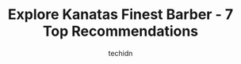 ---
layout: ampstory
image: https://i0.wp.com/www.auto.or.id/wp-content/uploads/2023/06/walkers-prestige-barber-shop-0-kanata-1686326040.jpeg?resize=640,853
author: techidn
featured: false
description: Kanata, Ontario, Canada is a haven for Barber enthusiasts, boasting an impressive array of 7 top-notch establishments. Whether youre a seasoned connoisseur or simply curious to explore the 
title: Explore Kanatas Finest Barber - 7 Top Recommendations
cover:
   title: Explore Kanatas Finest Barber - 7 Top Recommendations
   subtitle: AUTO.OR.ID
   background: https://www.auto.or.id/wp-content/uploads/2023/06/walkers-prestige-barber-shop-0-kanata-1686326040.jpeg

pages: 
 - layout: thirds
   top: <h1>#1 Magicuts</h1>
   bottom: "<p>Jody gave me a great haircut! I was a mid-day walk-in. When I told her I wanted to donate my hair, she knew exactly what to do. She cut 12 inches of my hair off and gave </p>"
   background: https://www.auto.or.id/wp-content/uploads/2023/06/walkers-prestige-barber-shop-1-kanata-1686326041.jpeg
   backgroundblur: true
 - layout: thirds
   top: <h1>#2 Freestyle Barber Shop</h1>
   bottom: "<p>700 March Rd unit 12, Kanata, ON K2K 2V9, Canada</p>"
   background: https://www.auto.or.id/wp-content/uploads/2023/06/walkers-prestige-barber-shop-2-kanata-1686326042.jpeg
   cta:
      link: https://www.auto.or.id/explore-kanatas-finest-barber-7-top-recommendations/
      text: Explore Kanatas Finest Barber - 7 Top Recommendations
 - layout: thirds
   top: <h1>#3 Master John Unisex Salon</h1>
   bottom: "<p>462 Hazeldean Rd unit 16, Kanata, ON K2L 1V3, Canada</p>"
   background: https://images.unsplash.com/photo-1639928845361-30872daf785b?ixlib=rb-4.0.3&ixid=MnwxMjA3fDB8MHxwaG90by1wYWdlfHx8fGVufDB8fHx8&auto=format&fit=crop&w=640&h=853&q=80
   cta:
      link: https://www.auto.or.id/explore-kanatas-finest-barber-7-top-recommendations/
      text: Explore Kanatas Finest Barber - 7 Top Recommendations
 - layout: thirds
   top: <h1>#4 Hair Fellas Barbershop</h1>
   bottom: "<p>4055 Carling Ave Unit 7, Kanata, ON K2K 2A4, Canada</p>"
   background: https://images.unsplash.com/photo-1508974491678-7ec251d629fd?ixlib=rb-4.0.3&ixid=MnwxMjA3fDB8MHxwaG90by1wYWdlfHx8fGVufDB8fHx8&auto=format&fit=crop&w=640&h=853&q=80
   cta:
      link: https://www.auto.or.id/explore-kanatas-finest-barber-7-top-recommendations/
      text: Explore Kanatas Finest Barber - 7 Top Recommendations
 - layout: thirds
   top: <h1>#5 Rudys Barber Style</h1>
   bottom: "<p>457 Hazeldean Rd, Kanata, ON K2L 4E4, Canada</p>"
   background: https://images.unsplash.com/photo-1637160969382-6562ca0d1435?ixlib=rb-4.0.3&ixid=MnwxMjA3fDB8MHxwaG90by1wYWdlfHx8fGVufDB8fHx8&auto=format&fit=crop&w=640&h=853&q=80
   cta:
      link: https://www.auto.or.id/explore-kanatas-finest-barber-7-top-recommendations/
      text: Explore Kanatas Finest Barber - 7 Top Recommendations
 - layout: thirds
   top: <h1>#6 Kanata Barber Shop</h1>
   bottom: "<p>1002 Beaverbrook Rd, Kanata, ON K2K 1L1, Canada</p>"
   background: https://images.unsplash.com/photo-1637160967973-88751d581827?ixlib=rb-4.0.3&ixid=MnwxMjA3fDB8MHxwaG90by1wYWdlfHx8fGVufDB8fHx8&auto=format&fit=crop&w=640&h=853&q=80
   cta:
      link: https://www.auto.or.id/explore-kanatas-finest-barber-7-top-recommendations/
      text: Explore Kanatas Finest Barber - 7 Top Recommendations
 - layout: thirds
   top: <h1>#7 Scissors Hair Studio</h1>
   bottom: "<p>499 Terry Fox Dr, Kanata, ON K2T 1H7, Canada</p>"
   background: https://images.unsplash.com/photo-1639928849293-7f9ff81e41d3?ixlib=rb-4.0.3&ixid=MnwxMjA3fDB8MHxwaG90by1wYWdlfHx8fGVufDB8fHx8&auto=format&fit=crop&w=640&h=853&q=80
   cta:
      link: https://www.auto.or.id/explore-kanatas-finest-barber-7-top-recommendations/
      text: Explore Kanatas Finest Barber - 7 Top Recommendations
 - layout: thirds
   middle: Continue reading...
   background: https://images.unsplash.com/photo-1625863929285-5e37a6b0df1c?ixlib=rb-4.0.3&ixid=MnwxMjA3fDB8MHxwaG90by1wYWdlfHx8fGVufDB8fHx8&auto=format&fit=crop&w=640&h=853&q=80
   cta:
      link: https://www.auto.or.id/explore-kanatas-finest-barber-7-top-recommendations/
      text: Explore Kanatas Finest Barber - 7 Top Recommendations

---